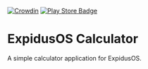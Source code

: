 [![Crowdin](https://badges.crowdin.net/expidusos-calculator/localized.svg)](https://crowdin.com/project/expidusos-calculator)
[![Play Store Badge](https://img.shields.io/endpoint?color=green&logo=google-play&logoColor=green&url=https%3A%2F%2Fplay.cuzi.workers.dev%2Fplay%3Fi%3Dcom.expidusos.calculator%26l%3DPlay%2520Store%26m%3D%24version)](https://play.google.com/store/apps/details?id=com.expidusos.calculator)

# ExpidusOS Calculator

A simple calculator application for ExpidusOS.
